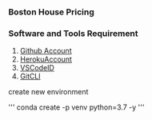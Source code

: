 ### Boston House Pricing

### Software and Tools Requirement

1. [Github Account](https://github.com)
2. [HerokuAccount](https://heroku.com)
3. [VSCodeID](https://code.visualstudio.com)
4. [GitCLI](https://git-scm.com/book/ev/v2)


create new environment 

'''
conda create -p venv python=3.7 -y
'''